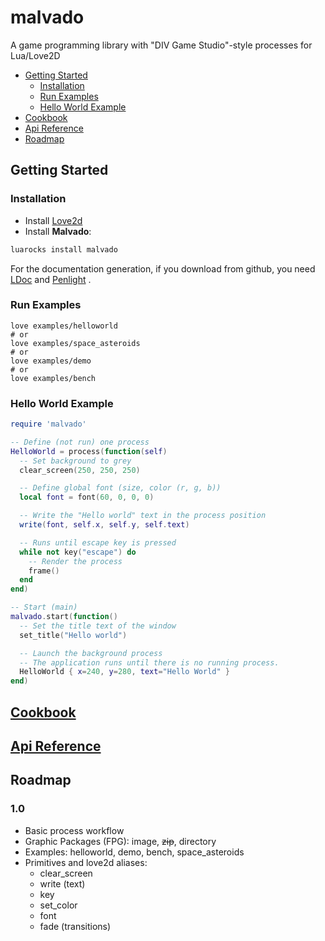 # malvado
A game programming library with  "DIV Game Studio"-style processes for Lua/Love2D

- [Getting Started](#getting-started)
  - [Installation](#installation)
  - [Run Examples](#examples)
  - [Hello World Example](#hello-world-example)
- [Cookbook](#cookbook)
- [Api Reference](#api-reference)
- [Roadmap](#roadmap)

## Getting Started

### Installation
* Install [Love2d](https://love2d.org/)
* Install **Malvado**:
```bash
luarocks install malvado
```
For the documentation generation, if you download from github, you need [LDoc](https://github.com/stevedonovan/LDoc) and [Penlight](https://github.com/stevedonovan/Penlight) .

### Run Examples
```
love examples/helloworld
# or
love examples/space_asteroids
# or
love examples/demo
# or
love examples/bench
```

### Hello World Example

```lua
require 'malvado'

-- Define (not run) one process
HelloWorld = process(function(self)
  -- Set background to grey
  clear_screen(250, 250, 250)

  -- Define global font (size, color (r, g, b))
  local font = font(60, 0, 0, 0)

  -- Write the "Hello world" text in the process position
  write(font, self.x, self.y, self.text)

  -- Runs until escape key is pressed
  while not key("escape") do
    -- Render the process
    frame()
  end
end)

-- Start (main)
malvado.start(function()
  -- Set the title text of the window
  set_title("Hello world")

  -- Launch the background process
  -- The application runs until there is no running process.
  HelloWorld { x=240, y=280, text="Hello World" }
end)
```

## [Cookbook](doc/cookbook.md)

## [Api Reference](https://cdn.rawgit.com/jepemo/malvado/master/doc/index.html)

## Roadmap
### 1.0
- Basic process workflow
- Graphic Packages (FPG): image, ~~zip~~, directory
- Examples: helloworld, demo, bench, space_asteroids
- Primitives and love2d aliases:
  - clear_screen
  - write (text)
  - key
  - set_color
  - font
  - fade (transitions)
